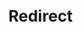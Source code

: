 ﻿---
layout: src/layouts/Redirect.astro
title: Redirect
redirect: https://yamldoc.liuyan.wang/docs/octopus-rest-api/tentacle.exe-command-line/extract
pubDate:  2023-01-01
navSearch: false
navSitemap: false
navMenu: false
---
